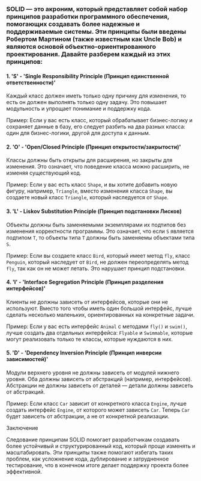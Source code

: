 ### SOLID — это акроним, который представляет собой набор принципов разработки программного обеспечения, помогающих создавать более надежные и поддерживаемые системы. Эти принципы были введены Робертом Мартином (также известным как Uncle Bob) и являются основой объектно-ориентированного проектирования. Давайте разберем каждый из этих принципов:

#### 1. 'S' - 'Single Responsibility Principle (Принцип единственной ответственности)'

Каждый класс должен иметь только одну причину для изменения, то есть он должен выполнять только одну задачу. Это повышает модульность и упрощает понимание и поддержку кода.

Пример:
Если у вас есть класс, который обрабатывает бизнес-логику и сохраняет данные в базу, его следует разбить на два разных класса: один для бизнес-логики, другой для доступа к данным.

#### 2. 'O' - 'Open/Closed Principle (Принцип открытости/закрытости)'

Классы должны быть открыты для расширения, но закрыты для изменения. Это означает, что поведение класса можно расширить, не изменяя существующий код.

Пример:
Если у вас есть класс `Shape`, и вы хотите добавить новую фигуру, например, `Triangle`, вместо изменения класса `Shape`, вы создаете новый класс `Triangle`, который наследуется от `Shape`.

#### 3. 'L' - Liskov Substitution Principle (Принцип подстановки Лисков)

Объекты должны быть заменяемыми экземплярами их подтипов без изменения корректности программы. Это означает, что если `S` является подтипом `T`, то объекты типа `T` должны быть заменяемы объектами типа `S`.

Пример:
Если вы создаете класс `Bird`, который имеет метод `fly`, класс `Penguin`, который наследует от `Bird`, не должен переопределять метод `fly`, так как он не может летать. Это нарушает принцип подстановки.

#### 4. 'I' - 'Interface Segregation Principle (Принцип разделения интерфейсов)'

Клиенты не должны зависеть от интерфейсов, которые они не используют. Вместо того чтобы иметь один большой интерфейс, лучше сделать несколько маленьких, ориентированных на конкретные задачи.

Пример:
Если у вас есть интерфейс `Animal` с методами `fly()` и `swim()`, лучше создать два отдельных интерфейса: `Flyable` и `Swimmable`, которые могут реализовать только те классы, которые нуждаются в них.

#### 5. 'D' - 'Dependency Inversion Principle (Принцип инверсии зависимостей)'

Модули верхнего уровня не должны зависеть от модулей нижнего уровня. Оба должны зависеть от абстракций (например, интерфейсов). Абстракции не должны зависеть от деталей — детали должны зависеть от абстракций.

Пример:
Если класс `Car` зависит от конкретного класса `Engine`, лучше создать интерфейс `Engine`, от которого может зависеть `Car`. Теперь `Car` будет зависеть от абстракции, а не от конкретной реализации.

Заключение

Следование принципам SOLID помогает разработчикам создавать более устойчивый и структурированный код, который проще изменять и масштабировать. Эти принципы также помогают избегать таких проблем, как усложнение кода, дублирование и затрудненное тестирование, что в конечном итоге делает поддержку проекта более эффективной.